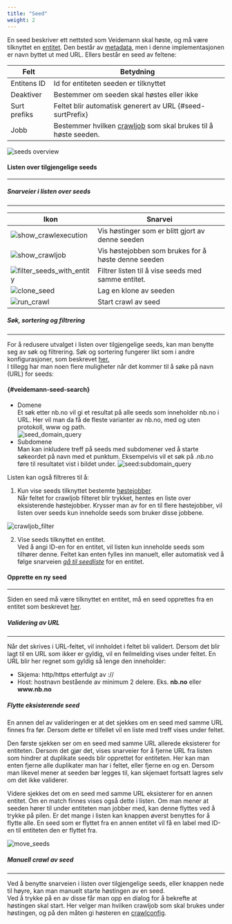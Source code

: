 ```yaml
---
title: "Seed"
weight: 2
---
```


En seed beskriver ett nettsted som Veidemann skal høste, og må være tilknyttet en [entitet](../entity). 
Den består av [metadata](../#veidemann-meta), men i denne implementasjonen er navn byttet ut med URL. 
Ellers består en seed av feltene:
  
Felt           | Betydning
---------------|------------------------------------------------------------------------------
Entitens ID    | Id for entiteten seeden er tilknyttet
Deaktiver      | Bestemmer om seeden skal høstes eller ikke
Surt prefiks   | Feltet blir automatisk generert av URL {#seed-surtPrefix}
Jobb           | Bestemmer hvilken [crawljob](../crawljob) som skal brukes til å høste seeden.  
  
![seeds overview](/veidemann/docs/img/seed/veidemann_dashboard_seed_overview.png)  

#### Listen over tilgjengelige seeds
-------------------------------------

##### Snarveier i listen over seeds
-----------------------------------
Ikon                                                                                                 | Snarvei
-----------------------------------------------------------------------------------------------------|---------------------------------------------------                                                                              
![show_crawlexecution](/veidemann/docs/img/icons/veidemann_dashboard_icon_report_crawlexecution.png) | Vis høstinger som er blitt gjort av denne seeden
![show_crawljob](/veidemann/docs/img/icons/veidemann_dashboard_icon_crawljob.png)                    | Vis høstejobben som brukes for å høste denne seeden
![filter_seeds_with_entity](/veidemann/docs/img/icons/veidemann_dashboard_icon_entity.png)           | Filtrer listen til å vise seeds med samme entitet.
![clone_seed](/veidemann/docs/img/icons/veidemann_dashboard_icon_clone_config.png)                   | Lag en klone av seeden  
![run_crawl](/veidemann/docs/img/icons/veidemann_dashboard_icon_run_crawl.png)                       | Start crawl av seed
  
##### Søk, sortering og filtrering
----------------------------------

For å redusere utvalget i listen over tilgjengelige seeds, kan man benytte seg av søk og filtrering.
Søk og sortering fungerer likt som i andre konfigurasjoner, som beskrevet [her.](../#config-search-filter-sort)  
I tillegg har man noen flere muligheter når det kommer til å søke på navn (URL) for seeds:

#### {#veidemann-seed-search}
- Domene  
  Et søk etter nb.no vil gi et resultat på alle seeds som inneholder nb.no i URL. Her vil man da få de fleste varianter av nb.no, med og uten protokoll, www og path.  
  ![seed_domain_query](/veidemann/docs/img/seed/veidemann_dashboard_seed_domain_query.png)
- Subdomene  
  Man kan inkludere treff på seeds med subdomener ved å starte søkeordet på navn med et punktum.
  Eksempelvis vil et søk på .nb.no føre til resultatet vist i bildet under.
  ![seed:subdomain_query](/veidemann/docs/img/seed/veidemann_dashboard_seed_subdomain_query.png)
  

Listen kan også filtreres til å:

1. Kun vise seeds tilknyttet bestemte [høstejobber](../crawljob).  
Når feltet for crawljob filteret blir trykket, hentes en liste over eksisterende høstejobber.
Krysser man av for en til flere høstejobber, vil listen over seeds kun inneholde seeds som
bruker disse jobbene. 

![crawljob_filter](/veidemann/docs/img/seed/veidemann_dashboard_seed_crawljob_filter.png)

2. Vise seeds tilknyttet en entitet.  
Ved å angi ID-en for en entitet, vil listen kun inneholde seeds som tilhører denne. 
Feltet kan enten fylles inn manuelt, eller automatisk ved å følge snarveien 
[*gå til seedliste*](../entity/#entity-list-seeds) for en entitet.

    
#### Opprette en ny seed
--------------------------
Siden en seed må være tilknyttet en entitet, må en seed opprettes fra en entitet som beskrevet 
[her](../entity/#entity-add-seed).


##### Validering av URL
----------------------
Når det skrives i URL-feltet, vil innholdet i feltet bli validert.
Dersom det blir lagt til en URL som ikker er gyldig, vil en feilmelding vises under feltet.
En URL blir her regnet som gyldig så lenge den inneholder:
- Skjema: http/https etterfulgt av ://
- Host: hostnavn bestående av minimum 2 delere. Eks. **nb.no** eller **www\.nb.no**

##### Flytte eksisterende seed
En annen del av valideringen er at det sjekkes om en seed med samme URL finnes fra før.
Dersom dette er tilfellet vil en liste med treff vises under feltet.

Den første sjekken ser om en seed med samme URL allerede eksisterer for entiteten. 
Dersom det gjør det, vises snarveier for å fjerne URL fra listen som hindrer at duplikate seeds blir opprettet for entiteten.
Her kan man enten fjerne alle duplikater man har i feltet, eller fjerne en og en. 
Dersom man likevel mener at seeden bør legges til, kan skjemaet fortsatt lagres selv om det ikke validerer.

Videre sjekkes det om en seed med samme URL eksisterer for en annen entitet. 
Om en match finnes vises også dette i listen. 
Om man mener at seeden hører til under entiteten man jobber med, kan denne flyttes ved å trykke på pilen.
Er det mange i listen kan knappen øverst benyttes for å flytte alle.
En seed som er flyttet fra en annen entitet vil få en label med ID-en til entiteten den er flyttet fra.

![move_seeds](/veidemann/docs/img/seed/veidemann_dashboard_seed_move.png)
  
  
##### Manuell crawl av seed
----------------------------------
Ved å benytte snarveien i listen over tilgjengelige seeds, eller knappen nede til høyre, kan man manuelt starte høstingen av en seed.  
Ved å trykke på en av disse får man opp en dialog for å bekrefte at høstingen skal start. Her velger man hvilken crawljob som skal brukes under høstingen, 
og på den måten gi høsteren en [crawlconfig](../crawlconfig).


 

